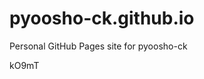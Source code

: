 # pyoosho-ck.github.io
Personal GitHub Pages site for pyoosho-ck











































kO9mT
